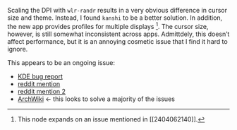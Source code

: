 Scaling the DPI with `wlr-randr` results in a very obvious difference in cursor size and theme. Instead, I found `kanshi` to be a better solution. In addition, the new app provides profiles for multiple displays [^1]. The cursor size, however, is still somewhat inconsistent across apps. Admittdely, this doesn’t affect performance, but it is an annoying cosmetic issue that I find it hard to ignore. 

This appears to be an ongoing issue:
- [KDE bug report](https://bugs.kde.org/show_bug.cgi?id=459161)
- [reddit mention](https://www.reddit.com/r/kde/comments/133dkad/gtk_mouse_scaling_on_wayland/?rdt=60852)
- [reddit mention 2](https://www.reddit.com/r/qtile/comments/ymbpsa/cursor_change_while_hovering_over_clickable/)
- [ArchWiki](https://wiki.archlinux.org/title/Cursor_themes) ← this looks to solve a majority of the issues

[^1]: This node expands on an issue mentioned in [[2404062140]].
